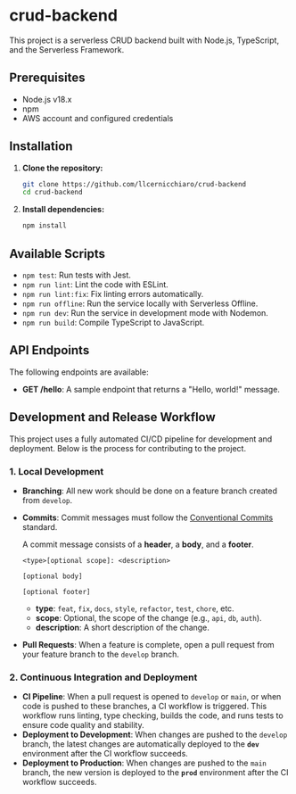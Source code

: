 # crud-backend

This project is a serverless CRUD backend built with Node.js, TypeScript, and the Serverless Framework.

## Prerequisites

- Node.js v18.x
- npm
- AWS account and configured credentials

## Installation

1. **Clone the repository:**
   ```bash
   git clone https://github.com/llcernicchiaro/crud-backend
   cd crud-backend
   ```

2. **Install dependencies:**
   ```bash
   npm install
   ```

## Available Scripts

- `npm test`: Run tests with Jest.
- `npm run lint`: Lint the code with ESLint.
- `npm run lint:fix`: Fix linting errors automatically.
- `npm run offline`: Run the service locally with Serverless Offline.
- `npm run dev`: Run the service in development mode with Nodemon.
- `npm run build`: Compile TypeScript to JavaScript.

## API Endpoints

The following endpoints are available:

- **GET /hello**: A sample endpoint that returns a "Hello, world!" message.

## Development and Release Workflow

This project uses a fully automated CI/CD pipeline for development and deployment. Below is the process for contributing to the project.

### 1. Local Development

- **Branching**: All new work should be done on a feature branch created from `develop`.
- **Commits**: Commit messages must follow the [Conventional Commits](https://www.conventionalcommits.org/en/v1.0.0/) standard.

  A commit message consists of a **header**, a **body**, and a **footer**.

  ```
  <type>[optional scope]: <description>

  [optional body]

  [optional footer]
  ```

  - **type**: `feat`, `fix`, `docs`, `style`, `refactor`, `test`, `chore`, etc.
  - **scope**: Optional, the scope of the change (e.g., `api`, `db`, `auth`).
  - **description**: A short description of the change.

- **Pull Requests**: When a feature is complete, open a pull request from your feature branch to the `develop` branch.

### 2. Continuous Integration and Deployment

- **CI Pipeline**: When a pull request is opened to `develop` or `main`, or when code is pushed to these branches, a CI workflow is triggered. This workflow runs linting, type checking, builds the code, and runs tests to ensure code quality and stability.
- **Deployment to Development**: When changes are pushed to the `develop` branch, the latest changes are automatically deployed to the **`dev`** environment after the CI workflow succeeds.
- **Deployment to Production**: When changes are pushed to the `main` branch, the new version is deployed to the **`prod`** environment after the CI workflow succeeds.
